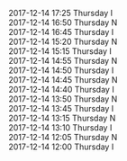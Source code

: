 2017-12-14 17:25 Thursday  I  
2017-12-14 16:50 Thursday  N  
2017-12-14 16:45 Thursday  I  
2017-12-14 15:20 Thursday  N  
2017-12-14 15:15 Thursday  I  
2017-12-14 14:55 Thursday  N  
2017-12-14 14:50 Thursday  I  
2017-12-14 14:45 Thursday  N  
2017-12-14 14:40 Thursday  I  
2017-12-14 13:50 Thursday  N  
2017-12-14 13:45 Thursday  I  
2017-12-14 13:15 Thursday  N  
2017-12-14 13:10 Thursday  I  
2017-12-14 12:05 Thursday  N  
2017-12-14 12:00 Thursday  I  
